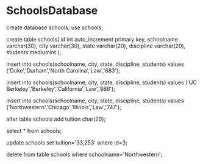 # SchoolsDatabase
create database schools;
use schools;

create table schools(
    id int auto_increment primary key,
    schoolname varchar(30),
    city varchar(30),
    state varchar(20),
    discipline varchar(20),
    students mediumint
);

insert into schools(schoolname, city, state, discipline, students)
    values ('Duke','Durham','North Carolina','Law','683');

insert into schools(schoolname, city, state, discipline, students)
    values ('UC Berkeley','Berkeley','California','Law','986');

insert into schools(schoolname, city, state, discipline, students)
    values ('Northwestern','Chicago','Illinois','Law','747');
    
alter table schools add tuition char(20);

select * from schools;

update schools set tuition='33,253' where id=3;

delete from table schools where schoolname='Northwestern';
